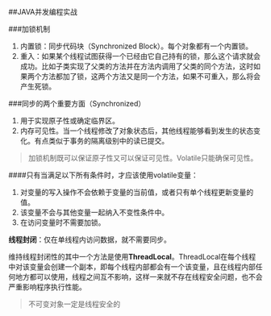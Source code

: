 ##JAVA并发编程实战

###加锁机制

1. 内置锁：同步代码块（Synchronized Block）。每个对象都有一个内置锁。
2. 重入：如果某个线程试图获得一个已经由它自己持有的锁，那么这个请求就会成功。比如子类实现了父类的方法并在方法内调用了父类的同个方法，这时如果两个方法都加了锁，这两个方法又是同一个方法，如果不可重入，那么将会产生死锁。

###同步的两个重要方面（Synchronized）

1. 用于实现原子性或确定临界区。
2. 内存可见性。当一个线程修改了对象状态后，其他线程能够看到发生的状态变化。有点类似于事务的隔离级别中的读已提交。

> 加锁机制既可以保证原子性又可以保证可见性。Volatile只能确保可见性。

####只有当满足以下所有条件时，才应该使用volatile变量：

1. 对变量的写入操作不会依赖于变量的当前值，或者只有单个线程更新变量的值。
2. 该变量不会与其他变量一起纳入不变性条件中。
3. 在访问变量时不需要加锁。

**线程封闭**：仅在单线程内访问数据，就不需要同步。

  维持线程封闭性的其中一个方法是使用**ThreadLocal**。ThreadLocal在每个线程中对该变量会创建一个副本，即每个线程内部都会有一个该变量，且在线程内部任何地方都可以使用，线程之间互不影响，这样一来就不存在线程安全问题，也不会严重影响程序执行性能。

> 不可变对象一定是线程安全的





